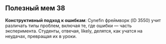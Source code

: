 ## Полезный мем 38

**Конструктивный подход к ошибкам**: Cynefin фреймворк (ID 3550) учит различать типы проблем, включая те, где ошибки — часть эксперимента. Студенты, отвечая, likely, делятся, как учатся на неудачах, превращая их в уроки.